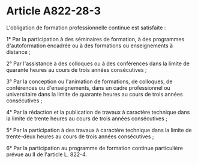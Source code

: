 # Article A822-28-3

L'obligation de formation professionnelle continue est satisfaite :

1° Par la participation à des séminaires de formation, à des programmes d'autoformation encadrée ou à des formations ou enseignements à distance ;

2° Par l'assistance à des colloques ou à des conférences dans la limite de quarante heures au cours de trois années consécutives ;

3° Par la conception ou l'animation de formations, de colloques, de conférences ou d'enseignements, dans un cadre professionnel ou universitaire dans la limite de quarante heures au cours de trois années consécutives ;

4° Par la rédaction et la publication de travaux à caractère technique dans la limite de trente heures au cours de trois années consécutives ;

5° Par la participation à des travaux à caractère technique dans la limite de trente-deux heures au cours de trois années consécutives ;

6° Par la participation au programme de formation continue particulière prévue au II de l'article L. 822-4.
